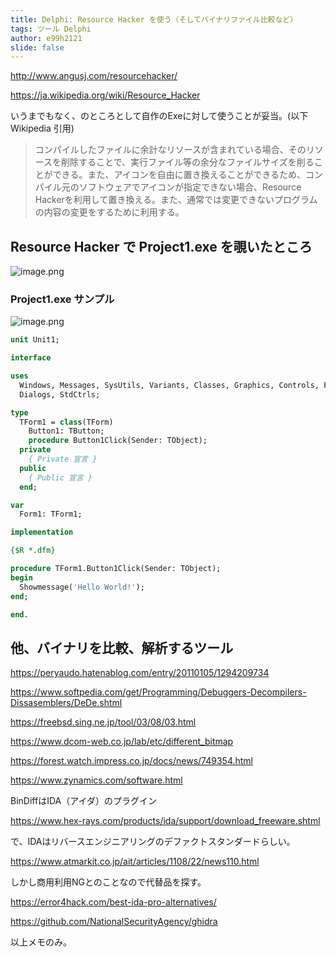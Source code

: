 ```yaml
---
title: Delphi: Resource Hacker を使う（そしてバイナリファイル比較など）
tags: ツール Delphi
author: e99h2121
slide: false
---
```

http://www.angusj.com/resourcehacker/

https://ja.wikipedia.org/wiki/Resource_Hacker

いうまでもなく、のところとして自作のExeに対して使うことが妥当。(以下 Wikipedia 引用)
> コンパイルしたファイルに余計なリソースが含まれている場合、そのリソースを削除することで、実行ファイル等の余分なファイルサイズを削ることができる。また、アイコンを自由に置き換えることができるため、コンパイル元のソフトウェアでアイコンが指定できない場合、Resource Hackerを利用して置き換える。また、通常では変更できないプログラムの内容の変更をするために利用する。

## Resource Hacker で Project1.exe を覗いたところ

![image.png](https://qiita-image-store.s3.ap-northeast-1.amazonaws.com/0/93824/4d8c2b04-202c-d1c7-d4ca-e4c6cb41e583.png)


### Project1.exe サンプル 

![image.png](https://qiita-image-store.s3.ap-northeast-1.amazonaws.com/0/93824/4a80743c-e454-1055-a87e-fbc042d921a5.png)

```pascal
unit Unit1;

interface

uses
  Windows, Messages, SysUtils, Variants, Classes, Graphics, Controls, Forms,
  Dialogs, StdCtrls;

type
  TForm1 = class(TForm)
    Button1: TButton;
    procedure Button1Click(Sender: TObject);
  private
    { Private 宣言 }
  public
    { Public 宣言 }
  end;

var
  Form1: TForm1;

implementation

{$R *.dfm}

procedure TForm1.Button1Click(Sender: TObject);
begin
  Showmessage('Hello World!');
end;

end.
```

## 他、バイナリを比較、解析するツール

https://peryaudo.hatenablog.com/entry/20110105/1294209734

https://www.softpedia.com/get/Programming/Debuggers-Decompilers-Dissasemblers/DeDe.shtml


https://freebsd.sing.ne.jp/tool/03/08/03.html

https://www.dcom-web.co.jp/lab/etc/different_bitmap

https://forest.watch.impress.co.jp/docs/news/749354.html

https://www.zynamics.com/software.html

BinDiffはIDA（アイダ）のプラグイン

https://www.hex-rays.com/products/ida/support/download_freeware.shtml

で、IDAはリバースエンジニアリングのデファクトスタンダードらしい。

https://www.atmarkit.co.jp/ait/articles/1108/22/news110.html

しかし商用利用NGとのことなので代替品を探す。

https://error4hack.com/best-ida-pro-alternatives/

https://github.com/NationalSecurityAgency/ghidra


以上メモのみ。
